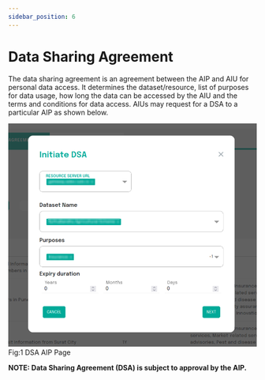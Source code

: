 ```yaml
---
sidebar_position: 6
---
```


# Data Sharing Agreement
The data sharing agreement is an agreement between the AIP and AIU for personal data access. It determines the dataset/resource, list of purposes for data usage, how long the data can be accessed by the AIU and the terms and conditions for data access.
AIUs may request for a DSA to a particular AIP as shown below.

![DSA](../../resources/cat/consumer-dsa.png)<br/>
Fig:1 DSA AIP Page

**NOTE: Data Sharing Agreement (DSA) is subject to approval by the AIP.**